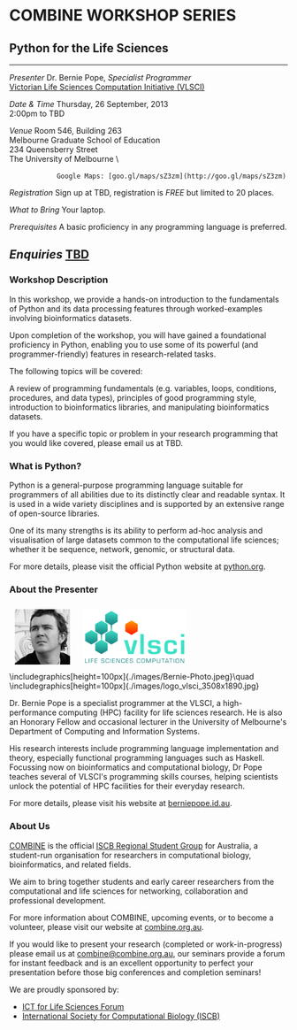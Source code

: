 <link href="http://db.tt/xOyQP1Y5" rel="stylesheet"></link>

# COMBINE WORKSHOP SERIES

## Python for the Life Sciences
--------------  --------------------------------------------------------------
_Presenter_     Dr. Bernie Pope, _Specialist Programmer_ \
                [Victorian Life Sciences Computation Initiative (VLSCI)](http://www.vlsci.org)

                
_Date & Time_   Thursday, 26 September, 2013 \
                2:00pm to TBD

_Venue_         Room 546, Building 263 \
                Melbourne Graduate School of Education \
                234 Queensberry Street \
                The University of Melbourne \

                Google Maps: [goo.gl/maps/sZ3zm](http://goo.gl/maps/sZ3zm)

_Registration_  Sign up at TBD, registration is _FREE_ but limited to 20
                places.

_What to Bring_ Your laptop.

_Prerequisites_ A basic proficiency in any programming language is
                preferred.

_Enquiries_     [TBD](TBD)
------------------------------------------------------------------------------

### Workshop Description

In this workshop, we provide a hands-on introduction to the fundamentals
of Python and its data processing features through worked-examples
involving bioinformatics datasets.

Upon completion of the workshop, you will have gained a foundational
proficiency in Python, enabling you to use some of its powerful (and
programmer-friendly) features in research-related tasks.

The following topics will be covered:

A review of programming fundamentals (e.g. variables, loops,
conditions, procedures, and data types), principles of good programming
style, introduction to bioinformatics libraries, and manipulating
bioinformatics datasets.

If you have a specific topic or problem in your research programming
that you would like covered, please email us at TBD.

### What is Python?

Python is a general-purpose programming language suitable for
programmers of all abilities due to its distinctly clear and readable
syntax. It is used in a wide variety disciplines and is supported by an
extensive range of open-source libraries.

One of its many strengths is its ability to perform ad-hoc analysis and
visualisation of large datasets common to the computational life
sciences; whether it be sequence, network, genomic, or structural data.

For more details, please visit the official Python website at
[python.org](http://www.python.org).

### About the Presenter

<!--- HTML will be ignored by LaTeX -->
<img style="padding:10px" src=./images/Bernie-Photo.jpeg height=100px />
<img style="padding:10px" src=./images/logo_vlsci_3508x1890.jpg height=100px />
<br />
<!--- LaTeX will be ignored by HTML -->
\includegraphics[height=100px]{./images/Bernie-Photo.jpeg}\quad
\includegraphics[height=100px]{./images/logo_vlsci_3508x1890.jpg}

Dr. Bernie Pope is a specialist programmer at the VLSCI, a high-performance
computing (HPC) facility for life sciences research. He is also an Honorary
Fellow and occasional lecturer in the University of Melbourne's Department of
Computing and Information Systems.

His research interests include programming language implementation and theory,
especially functional programming languages such as Haskell. Focussing now on
bioinformatics and computational biology, Dr Pope teaches several of VLSCI's
programming skills courses, helping scientists unlock the potential of HPC
facilities for their everyday research.

For more details, please visit his website at
[berniepope.id.au](http://www.berniepope.id.au).

### About Us

[COMBINE](http://www.combine.org.au) is the official [ISCB Regional Student
Group](http://www.iscbsc.org/content/regional-student-groups) for Australia, a
student-run organisation for researchers in computational biology,
bioinformatics, and related fields. 

We aim to bring together students and early career researchers from the
computational and life sciences for networking, collaboration and professional
development.

For more information about COMBINE, upcoming events, or to become a volunteer,
please visit our website at [combine.org.au](http://www.combine.org.au).

If you would like to present your research (completed or work-in-progress)
please email us at [combine@combine.org.au](mailto:combine@combine.org.au),
our seminars provide a forum for instant feedback and is an excellent
opportunity to perfect your presentation before those big conferences and
completion seminars!

We are proudly sponsored by:

- [ICT for Life Sciences Forum](http://www.ict4lifesciences.org.au)
- [International Society for Computational Biology (ISCB)](http://www.iscb.org)
